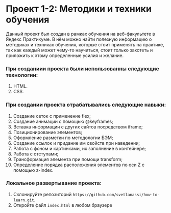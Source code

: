 # Проект 1-2: Методики и техники обучения

Данный проект был создан в рамках обучения на веб-факультете в Яндекс Практикуме. В нём можно найти полезную информацию о методиках и техниках обучения, которые стоит применять на практике, так как каждый может чему-то научиться, стоит только захотеть и приложить к этому определенные усилия и желание.

### При созданиии проекта были использованны следующие технологии:

1. HTML.
2. CSS.

### При создании проекта отрабатывались следующие навыки:

1. Создание сеток с применение flex;
2. Создание анимации с помощью @keyframes;
3. Вставка информации с других сайтов посредством iframe;
4. Позиционирование элементов;
5. Оформление разметки по методологии БЭМ;
6. Создание ссылок и придание им свойств при наведении;
7. Работа с фоном и картинками, их заполнение в контейнере;
8. Работа с отступами;
9. Трансформация элемента при помощи transform;
10. Определение порядка расположения элементов по оси Z с помощью z-index.

### Локальное развертывание проекта:

1. Склонируйте репозиторий `https://github.com/svetlanassi/how-to-learn.git`.
2. Откройте файл `index.html` в любом браузере
